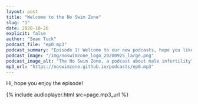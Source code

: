 ```yaml
---
layout: post
title: "Welcome to the No Swim Zone"
slug: "1"
date: 2020-10-26
explicit: false
author: "Sean Tuck"
podcast_file: "ep0.mp3"
podcast_summary: "Episode 1! Welcome to our new podcasts, hope you like it. Helen joins me as we tell you what the podcast will be about and introduce ourselves a little."
podcast_image: "/img/noswimzone_logo_20200925_large.png"
podcast_image_alt: "The No Swim Zone, a podcast about male infertility"
mp3_url: "https://noswimzone.github.io/podcasts/ep0.mp3"
---
```


<style type="text/css">
  audio {
    display: block;
    margin: 20px;
    width: 600px;
  }
</style>

Hi, hope you enjoy the episode!

{% include audioplayer.html src=page.mp3_url %}
